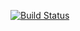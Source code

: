 [![Build Status](https://travis-ci.org/loqutus/test.svg?branch=master)](https://travis-ci.org/loqutus/test)